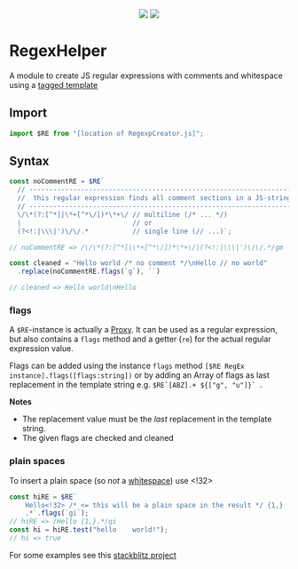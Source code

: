 <div align="center">
  <a href="https://bundlephobia.com/package/jsregexphelper@latest" rel="nofollow"
    ><img src="https://badgen.net/bundlephobia/min/jsregexphelper"></a>
  <a target="_blank" href="https://www.npmjs.com/package/jsregexphelper"
    ><img src="https://img.shields.io/npm/v/jsregexphelper.svg?labelColor=cb3837&logo=npm&color=dcfdd9"></a>
</div>

# RegexHelper
A module to create JS regular expressions with comments and whitespace using a 
[tagged template](https://developer.mozilla.org/en-US/docs/Web/JavaScript/Reference/Template_literals#tagged_templates)

## Import
```javascript
import $RE from "[location of RegexpCreator.js]";
```

## Syntax
```javascript
const noCommentRE = $RE`
  // -------------------------------------------------------------------
  //  this regular expression finds all comment sections in a JS-string
  // -------------------------------------------------------------------
  \/\*(?:[^*]|\*+[^*\/])*\*+\/ // multiline (/* ... */)
  |                            // or
  (?<!:|\\\|')\/\/.*           // single line (// ...)`;

// noCommentRE => /\/\*(?:[^*]|\*+[^*\/])*\*+\/|(?<!:|\\\|')\/\/.*/gm

const cleaned = "Hello world /* no comment */\nHello // no world"
  .replace(noCommentRE.flags(`g`), ``)

// cleaned => Hello world\nHello
```

### flags
A `$RE`-instance is actually a [Proxy](https://developer.mozilla.org/en-US/docs/Web/JavaScript/Reference/Global_Objects/Proxy). 
It can be used as a regular expression, but also contains a `flags` method and a getter (`re`) 
for the actual regular expression value.

Flags can be added using the instance `flags` method 
`[$RE RegEx instance].flags([flags:string])` 
or by adding an Array of flags as last replacement in the template string
e.g. ```$RE`[ABZ].+ ${["g", "u"]}` ```.

**Notes**
- The replacement value must be the *last* replacement in the template string.
- The given flags are checked and cleaned

### plain spaces
To insert a plain space (so *not* a [whitespace](https://developer.mozilla.org/en-US/docs/Glossary/Whitespace)) use <!32>
```javascript
const hiRE = $RE`
    Hello<!32> /* <= this will be a plain space in the result */ {1,} 
    .*`.flags(`gi`);
// hiRE => /Hello {1,}.*/gi 
const hi = hiRE.test("hello    world!"); 
// hi => true
```

For some examples see this [stackblitz project](https://stackblitz.com/edit/js-zneyk8?file=index.js)
